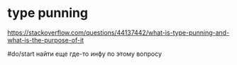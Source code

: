 # type punning
https://stackoverflow.com/questions/44137442/what-is-type-punning-and-what-is-the-purpose-of-it

#do/start найти еще где-то инфу по этому вопросу